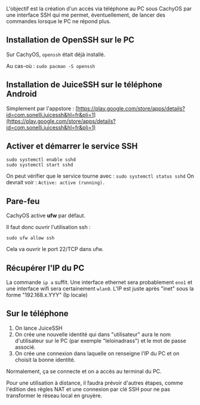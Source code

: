 L'objectif est la création d'un accès via téléphone au PC sous CachyOS par une interface SSH qui me permet, éventuellement, de lancer des commandes lorsque le PC ne répond plus.

## Installation de OpenSSH sur le PC
Sur CachyOS, `openssh` était déjà installé.

Au cas-où :
`sudo pacman -S openssh`


## Installation de JuiceSSH sur le téléphone Android

Simplement par l'appstore : [https://play.google.com/store/apps/details?id=com.sonelli.juicessh&hl=fr&pli=1](https://play.google.com/store/apps/details?id=com.sonelli.juicessh&hl=fr&pli=1)


## Activer et démarrer le service SSH
```
sudo systemctl enable sshd
sudo systemctl start sshd
```

On peut vérifier que le service tourne avec : `sudo systemctl status sshd`
On devrait voir : `Active: active (running).`

## Pare-feu

CachyOS active **ufw** par défaut.

Il faut donc ouvrir l'utilisation ssh :

```
sudo ufw allow ssh
```
Cela va ouvrir le port 22/TCP dans ufw.


## Récupérer l'IP du PC

La commande `ip a` suffit.
Une interface ethernet sera probablement `eno1` et une interface wifi sera certainement `wlan0`. L'IP est juste après "inet" sous la forme "192.168.x.YYY" (Ip locale)


## Sur le téléphone

1) On lance JuiceSSH
2) On crée une nouvelle identité qui dans "utilisateur" aura le nom d'utilisateur sur le PC (par exemple "leloinadrass") et le mot de passe associé.
3) On crée une connexion dans laquelle on renseigne l'IP du PC et on choisit la bonne identité.

Normalement, ça se connecte et on a accès au terminal du PC.

Pour une utilisation à distance, il faudra prévoir d'autres étapes, comme l'édition des règles NAT et une connexion par clé SSH pour ne pas transformer le réseau local en gruyère.
